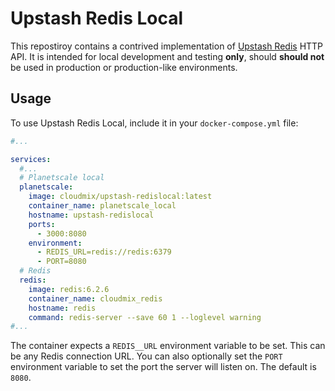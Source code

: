 # Upstash Redis Local

This repostiroy contains a contrived implementation of
[Upstash Redis](https://docs.upstash.com/redis/features/restapi) HTTP API. It is
intended for local development and testing **only**, should **should not** be
used in production or production-like environments.

## Usage

To use Upstash Redis Local, include it in your `docker-compose.yml` file:

```yaml
#...

services:
  #...
  # Planetscale local
  planetscale:
    image: cloudmix/upstash-redislocal:latest
    container_name: planetscale_local
    hostname: upstash-redislocal
    ports:
      - 3000:8080
    environment:
      - REDIS_URL=redis://redis:6379
      - PORT=8080
  # Redis
  redis:
    image: redis:6.2.6
    container_name: cloudmix_redis
    hostname: redis
    command: redis-server --save 60 1 --loglevel warning
#...
```

The container expects a `REDIS__URL` environment variable to be set. This can be
any Redis connection URL. You can also optionally set the `PORT` environment
variable to set the port the server will listen on. The default is `8080`.
